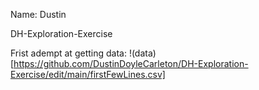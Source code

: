 Name: Dustin

DH-Exploration-Exercise

Frist adempt at getting data: !(data)[https://github.com/DustinDoyleCarleton/DH-Exploration-Exercise/edit/main/firstFewLines.csv]
